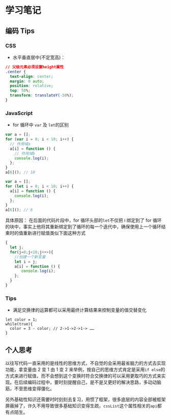 <!--
 * @Author: songyzh
 * @Date: 2020-12-21 15:35:43
 * @LastEditors: songyzh
 * @LastEditTime: 2020-12-22 16:38:21
-->

# 学习笔记

## 编码 Tips

### CSS

- 水平垂直居中(不定宽高)：

```css
// 父级元素必须设置height属性
.center {
  text-align: center;
  margin: 0 auto;
  position: relative;
  top: 50%;
  transform: translateY(-50%);
}
```

### JavaScript

- for 循环中 `var` 及 `let`的区别

```javascript
var a = [];
for (var i = 0; i < 10; i++) {
  // 作用域a
  a[i] = function () {
    // 作用域b
    console.log(i);
  };
}
a[6](); // 10
```

```javascript
var a = [];
for (let i = 0; i < 10; i++) {
  a[i] = function () {
    console.log(i);
  };
}
a[6](); // 6
```

具体原因：
在后面的代码片段中，for 循环头部的`let`不仅把 i 绑定到了 for 循环的块中，事实上他将其重新绑定到了循环的每一个迭代中，确保使用上一个循环结束时的值重新进行赋值类似下面这种方式

```javascript
{
  let j;
  for(j=0;j<10;j++>){
    //创建一个新变量
    let i = j;
    a[i] = function () {
       console.log(i);
    };
  }
}
```

### Tips

- 满足交换律的运算都可以采用最终计算结果来控制变量的值交替变化

```
let color = 1;
while(true){
  color = 3 - color; // 2->1->2->1-> ……
}

```

## 个人思考

以往写代码一直采用的是线性的思维方式，不自觉的会采用最省脑力的方式去实现功能，拿变量由 2 变 1 由 1 变 2 来举例，按自己的思维方式肯定是采用`if else`的方式来进行赋值，而不会想到这个变换时符合交换律的可以采用更取巧的方式来实现。在后续编码过程中，要时刻提醒自己，是不是又更好的解决思路，多动动脑筋，不至思维变得僵化。

另外基础性知识还需要时时刻刻去复习，用惯了框架，很多底层的内容全部被框架屏蔽掉了，许久不用导致很多基础知识变得生疏，`cssList`这个属性相关的`api`都有点陌生。
